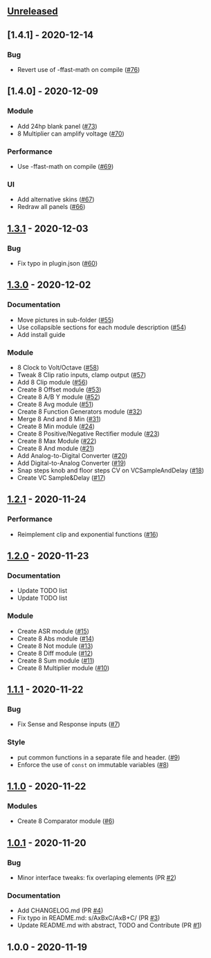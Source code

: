 <a name="unreleased"></a>
## [Unreleased]


<a name="1.4.1"></a>
## [1.4.1] - 2020-12-14
### Bug
- Revert use of -ffast-math on compile ([#76](https://github.com/denischevalier/StalysVCVPlugin/issues/76))


<a name="1.4.0"></a>
## [1.4.0] - 2020-12-09
### Module
- Add 24hp blank panel ([#73](https://github.com/denischevalier/StalysVCVPlugin/issues/73))
- 8 Multiplier can amplify voltage ([#70](https://github.com/denischevalier/StalysVCVPlugin/issues/70))

### Performance
- Use -ffast-math on compile ([#69](https://github.com/denischevalier/StalysVCVPlugin/issues/69))

### UI
- Add alternative skins ([#67](https://github.com/denischevalier/StalysVCVPlugin/issues/67))
- Redraw all panels ([#66](https://github.com/denischevalier/StalysVCVPlugin/issues/66))

<a name="1.3.1"></a>
## [1.3.1] - 2020-12-03
### Bug
- Fix typo in plugin.json ([#60](https://github.com/denischevalier/StalysVCVPlugin/issues/60))


<a name="1.3.0"></a>
## [1.3.0] - 2020-12-02
### Documentation
- Move pictures in sub-folder ([#55](https://github.com/denischevalier/StalysVCVPlugin/issues/55))
- Use collapsible sections for each module description ([#54](https://github.com/denischevalier/StalysVCVPlugin/issues/54))
- Add install guide

### Module
- 8 Clock to Volt/Octave ([#58](https://github.com/denischevalier/StalysVCVPlugin/issues/58))
- Tweak 8 Clip ratio inputs, clamp output ([#57](https://github.com/denischevalier/StalysVCVPlugin/issues/57))
- Add 8 Clip module ([#56](https://github.com/denischevalier/StalysVCVPlugin/issues/56))
- Create 8 Offset module ([#53](https://github.com/denischevalier/StalysVCVPlugin/issues/53))
- Create 8 A/B Y module ([#52](https://github.com/denischevalier/StalysVCVPlugin/issues/52))
- Create 8 Avg module ([#51](https://github.com/denischevalier/StalysVCVPlugin/issues/51))
- Create 8 Function Generators module ([#32](https://github.com/denischevalier/StalysVCVPlugin/issues/32))
- Merge 8 And and 8 Min ([#31](https://github.com/denischevalier/StalysVCVPlugin/issues/31))
- Create 8 Min module ([#24](https://github.com/denischevalier/StalysVCVPlugin/issues/24))
- Create 8 Positive/Negative Rectifier module ([#23](https://github.com/denischevalier/StalysVCVPlugin/issues/23))
- Create 8 Max Module ([#22](https://github.com/denischevalier/StalysVCVPlugin/issues/22))
- Create 8 And module ([#21](https://github.com/denischevalier/StalysVCVPlugin/issues/21))
- Add Analog-to-Digital Converter ([#20](https://github.com/denischevalier/StalysVCVPlugin/issues/20))
- Add Digital-to-Analog Converter ([#19](https://github.com/denischevalier/StalysVCVPlugin/issues/19))
- Snap steps knob and floor steps CV on VCSampleAndDelay ([#18](https://github.com/denischevalier/StalysVCVPlugin/issues/18))
- Create VC Sample&Delay ([#17](https://github.com/denischevalier/StalysVCVPlugin/issues/17))


<a name="1.2.1"></a>
## [1.2.1] - 2020-11-24
### Performance
- Reimplement clip and exponential functions ([#16](https://github.com/denischevalier/StalysVCVPlugin/issues/16))


<a name="1.2.0"></a>
## [1.2.0] - 2020-11-23
### Documentation
- Update TODO list
- Update TODO list

### Module
- Create ASR module ([#15](https://github.com/denischevalier/StalysVCVPlugin/issues/15))
- Create 8 Abs module ([#14](https://github.com/denischevalier/StalysVCVPlugin/issues/14))
- Create 8 Not module ([#13](https://github.com/denischevalier/StalysVCVPlugin/issues/13))
- Create 8 Diff module ([#12](https://github.com/denischevalier/StalysVCVPlugin/issues/12))
- Create 8 Sum module ([#11](https://github.com/denischevalier/StalysVCVPlugin/issues/11))
- Create 8 Multiplier module ([#10](https://github.com/denischevalier/StalysVCVPlugin/issues/10))


<a name="1.1.1"></a>
## [1.1.1] - 2020-11-22
### Bug
- Fix Sense and Response inputs ([#7](https://github.com/denischevalier/StalysVCVPlugin/issues/7))

### Style
- put common functions in a separate file and header. ([#9](https://github.com/denischevalier/StalysVCVPlugin/issues/9))
- Enforce the use of `const` on immutable variables ([#8](https://github.com/denischevalier/StalysVCVPlugin/issues/8))


<a name="1.1.0"></a>
## [1.1.0] - 2020-11-22
### Modules
- Create 8 Comparator module ([#6](https://github.com/denischevalier/StalysVCVPlugin/issues/6))


<a name="1.0.1"></a>
## [1.0.1] - 2020-11-20
### Bug
- Minor interface tweaks: fix overlaping elements (PR [#2](https://github.com/denischevalier/StalysVCVPlugin/issues/2))

### Documentation
- Add CHANGELOG.md (PR [#4](https://github.com/denischevalier/StalysVCVPlugin/issues/4))
- Fix typo in README.md: s/AxBxC/AxB+C/ (PR [#3](https://github.com/denischevalier/StalysVCVPlugin/issues/3))
- Update README.md with abstract, TODO and Contribute (PR [#1](https://github.com/denischevalier/StalysVCVPlugin/issues/1))


<a name="1.0.0"></a>
## 1.0.0 - 2020-11-19

[Unreleased]: https://github.com/denischevalier/StalysVCVPlugin/compare/1.3.1...HEAD
[1.3.1]: https://github.com/denischevalier/StalysVCVPlugin/compare/1.3.0...1.3.1
[1.3.0]: https://github.com/denischevalier/StalysVCVPlugin/compare/1.2.1...1.3.0
[1.2.1]: https://github.com/denischevalier/StalysVCVPlugin/compare/1.2.0...1.2.1
[1.2.0]: https://github.com/denischevalier/StalysVCVPlugin/compare/1.1.1...1.2.0
[1.1.1]: https://github.com/denischevalier/StalysVCVPlugin/compare/1.1.0...1.1.1
[1.1.0]: https://github.com/denischevalier/StalysVCVPlugin/compare/1.0.1...1.1.0
[1.0.1]: https://github.com/denischevalier/StalysVCVPlugin/compare/1.0.0...1.0.1
